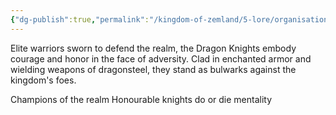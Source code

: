 ```yaml
---
{"dg-publish":true,"permalink":"/kingdom-of-zemland/5-lore/organisations/dragon-knights/"}
---
```


Elite warriors sworn to defend the realm, the Dragon Knights embody courage and honor in the face of adversity. Clad in enchanted armor and wielding weapons of dragonsteel, they stand as bulwarks against the kingdom's foes.

Champions of the realm
Honourable knights
do or die mentality